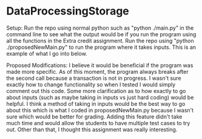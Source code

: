# DataProcessingStorage
Setup:
Run the repo using normal python such as "python ./main.py" in the command line to see what the output would be if you run the program using all the functions in the Extra credit assignment. Run the repo using "python ./proposedNewMain.py" to run the program where it takes inputs. This is an example of what I go into below.

Proposed Modifications:
I believe it would be beneficial if the program was made more specific. As of this moment, the program always breaks after the second call because a transaction is not in progress. I wasn't sure exactly how to change functionality so when I tested I would simply comment out this code. Some more clarification as to how exactly to go about inputs (such as maybe taking in inputs vs just hard coding) would be helpful. I think a method of taking in inputs would be the best way to go about this which is what I coded in proposedNewMain.py because I wasn't sure which would be better for grading. Adding this feature didn't take much time and would allow the students to have multiple test cases to try out. Other than that, I thought this assignment was really interesting.
